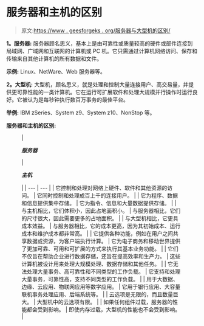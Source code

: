 # 服务器和主机的区别

> 原文:[https://www . geesforgeks . org/服务器与大型机的区别/](https://www.geeksforgeeks.org/difference-between-server-and-mainframe/)

**1。服务器:**
服务器顾名思义，基本上是由可靠性或质量较高的硬件或部件连接到局域网、广域网和互联网的计算机或 PC 机。它只需通过计算机网络访问、保存和传输来自其他计算机的所有数据和文件。

**示例:** Linux、NetWare、Web 服务器等。

**2。大型机:**
大型机，顾名思义，就是处理和控制大量连接用户、高交易量，并提供更可靠性能的一类计算机。它在运行可扩展软件和处理大规模并行操作时运行良好。它被认为是每秒钟执行数百万事务的最佳平台。

**举例:** IBM zSeries、System z9、System z10、NonStop 等。

**服务器和主机的区别:**

<figure class="table">

| 

***服务器***

 | 

***主机***

 |
| --- | --- |
| 它控制和处理对网络上硬件、软件和其他资源的访问。 | 它同时控制和处理成百上千的连接用户。 |
| 它为程序、数据和信息提供集中存储。 | 它为指令、信息和大量数据提供存储。 |
| 与主机相比，它们体积小，因此占地面积小。 | 与服务器相比，它们的尺寸很大，因此需要更多的占地面积。 |
| 与大型机相比，它更具成本效益。 | 与服务器相比，它的成本更高，因为其初始成本、运行成本和维护成本都非常高。 |
| 它提供各种功能，例如在用户之间共享数据或资源，为客户端执行计算。 | 它为电子商务和移动世界提供了更加可靠、可用和可扩展的方式来执行其基本业务功能。 |
| 它们不仅旨在帮助企业进行数据存储，还旨在提高效率和生产力。 | 这些计算机被设计用来处理大规模处理、数据存储和其他任务。 |
| 它无法处理大量事务、高可靠性和不同类型的工作负载。 | 它支持和处理大量事务，可靠性高，支持不同类型的工作负载。 |
| 用于大数据、边缘、云应用、物联网应用等数字应用。 | 它用于银行应用、大容量联机事务处理应用、后端系统等。 |
| 云选项是无限的，而且数量巨大。 | 大型机中的云选项有限。 |
| 如果任何组件过载，服务器的性能都会受到影响。 | 即使内存过载，大型机的性能也不会受到影响。 |

</figure>
